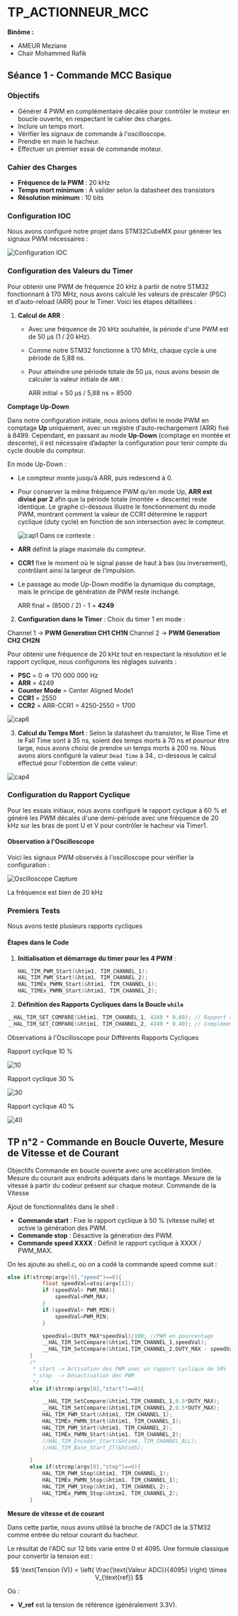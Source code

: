 # TP_ACTIONNEUR_MCC

**Binôme :**
- AMEUR Meziane
- Chair Mohammed Rafik


## Séance 1 - Commande MCC Basique

### Objectifs

- Générer 4 PWM en complémentaire décalée pour contrôler le moteur en boucle ouverte, en respectant le cahier des charges.
- Inclure un temps mort.
- Vérifier les signaux de commande à l'oscilloscope.
- Prendre en main le hacheur.
- Effectuer un premier essai de commande moteur.

### Cahier des Charges

- **Fréquence de la PWM** : 20 kHz
- **Temps mort minimum** : À valider selon la datasheet des transistors
- **Résolution minimum** : 10 bits

### Configuration IOC

Nous avons configuré notre projet dans STM32CubeMX pour générer les signaux PWM nécessaires :

![Configuration IOC](https://github.com/user-attachments/assets/1b800cef-2044-4567-a1d2-a77a5364a5c8)

### Configuration des Valeurs du Timer

Pour obtenir une PWM de fréquence 20 kHz à partir de notre STM32 fonctionnant à 170 MHz, nous avons calculé les valeurs de préscaler (PSC) et d'auto-reload (ARR) pour le Timer. Voici les étapes détaillées :

1. **Calcul de ARR** :
   - Avec une fréquence de 20 kHz souhaitée, la période d'une PWM est de 50 µs (1 / 20 kHz).
   - Comme notre STM32 fonctionne à 170 MHz, chaque cycle a une période de 5,88 ns.
   - Pour atteindre une période totale de 50 µs, nous avons besoin de calculer la valeur initiale de `ARR` :

     ARR initial = 50 µs / 5,88 ns = 8500

 **Comptage Up-Down**

Dans notre configuration initiale, nous avions défini le mode PWM en comptage **Up** uniquement, avec un registre d'auto-rechargement (ARR) fixé à 8499. Cependant, en passant au mode **Up-Down** (comptage en montée et descente), il est nécessaire d’adapter la configuration pour tenir compte du cycle double du compteur.

En mode Up-Down :  
- Le compteur monte jusqu’à ARR, puis redescend à 0.  
- Pour conserver la même fréquence PWM qu’en mode Up, **ARR est divisé par 2** afin que la période totale (montée + descente) reste identique.
Le graphe ci-dessous illustre le fonctionnement du mode PWM, montrant comment la valeur de CCR1 détermine le rapport cyclique (duty cycle) en fonction de son intersection avec le compteur.

  ![cap1](https://github.com/user-attachments/assets/55f2fe8d-e6ce-4ebf-a56c-d87249612708)
Dans ce contexte :  
- **ARR** définit la plage maximale du compteur.  
- **CCR1** fixe le moment où le signal passe de haut à bas (ou inversement), contrôlant ainsi la largeur de l’impulsion.  
- Le passage au mode Up-Down modifie la dynamique du comptage, mais le principe de génération de PWM reste inchangé.

     ARR final = (8500 / 2) - 1 = **4249**

2. **Configuration dans le Timer** :
 Choix du timer 1 en mode :

Channel 1 -> **PWM Generation CH1 CH1N**
Channel 2 -> **PWM Generation CH2 CH2N**

Pour obtenir une fréquence de 20 kHz tout en respectant la résolution et le rapport cyclique, nous configurons les réglages suivants :

   - **PSC** = 0 => 170 000 000 Hz
   - **ARR** = 4249 
   - **Counter Mode** = Center Aligned Mode1
   - **CCR1** = 2550
   - **CCR2** = ARR-CCR1 = 4250-2550 = 1700

![cap6](https://github.com/user-attachments/assets/9eb6e188-2ab6-41b1-832f-0ad3e92de98b)

3. **Calcul du Temps Mort** :
 Selon la datasheet du transistor, le Rise Time et le Fall Time sont à 35 ns, soient des temps morts à 70 ns et pourour être large, nous avons choisi de prendre un temps morts à 200 ns.
 Nous avons alors configuré la valeur `Dead Time` à 34., ci-dessous le calcul effectué pour l'obtention de cette valeur:
   
![cap4](https://github.com/user-attachments/assets/adbdb95c-55b6-49c8-a6b5-e4a953e5e690)

### Configuration du Rapport Cyclique

Pour les essais initiaux, nous avons configuré le rapport cyclique à 60 % et généré les PWM décalés d'une demi-période avec une fréquence de 20 kHz sur les bras de pont U et V pour contrôler le hacheur via Timer1.

#### Observation à l'Oscilloscope

Voici les signaux PWM observés à l'oscilloscope pour vérifier la configuration :

![Oscilloscope Capture](https://github.com/user-attachments/assets/8cef079a-bdc2-4069-a637-fd02b125fcd9)

La fréquence est bien de 20 kHz

### Premiers Tests

Nous avons testé plusieurs rapports cycliques 

#### Étapes dans le Code

1. **Initialisation et démarrage du timer pour les 4 PWM** :

   ```c 
   HAL_TIM_PWM_Start(&htim1, TIM_CHANNEL_1);
   HAL_TIM_PWM_Start(&htim1, TIM_CHANNEL_2);
   HAL_TIMEx_PWMN_Start(&htim1, TIM_CHANNEL_1);
   HAL_TIMEx_PWMN_Start(&htim1, TIM_CHANNEL_2);

2. **Définition des Rapports Cycliques dans la Boucle `while`**

 ```c
__HAL_TIM_SET_COMPARE(&htim1, TIM_CHANNEL_1, 4249 * 0.60); // Rapport de 60%
__HAL_TIM_SET_COMPARE(&htim1, TIM_CHANNEL_2, 4249 * 0.40); // Complémentaire
```
Observations à l'Oscilloscope pour Différents Rapports Cycliques

Rapport cyclique 10 %

![10](https://github.com/user-attachments/assets/3ee251eb-eb45-4123-a854-493eba675278)

Rapport cyclique 30 %

![30](https://github.com/user-attachments/assets/b5796960-7ad3-448e-9a05-4057eb34dd51)


Rapport cyclique 40 %

![40](https://github.com/user-attachments/assets/66847914-c9cf-47dc-805b-98ddc98421ca)


## TP n°2 - Commande en Boucle Ouverte, Mesure de Vitesse et de Courant
Objectifs
Commande en boucle ouverte avec une accélération limitée.
Mesure du courant aux endroits adéquats dans le montage.
Mesure de la vitesse à partir du codeur présent sur chaque moteur.
Commande de la Vitesse

Ajout de fonctionnalités dans le shell :

- **Commande start** : Fixe le rapport cyclique à 50 % (vitesse nulle) et active la génération des PWM.
- **Commande stop** : Désactive la génération des PWM.
- **Commande speed XXXX** : Définit le rapport cyclique à XXXX / PWM_MAX.

On les ajoute au shell.c, où on a codé la commande speed comme suit : 
 ```c
else if(strcmp(argv[0],"speed")==0){
			float speedVal=atoi(argv[1]);
			if (speedVal> PWM_MAX){
				speedVal=PWM_MAX;
			}
			if (speedVal< PWM_MIN){
				speedVal=PWM_MIN;
			}

			speedVal=(DUTY_MAX*speedVal)/100; //PWM en pourcentage
			__HAL_TIM_SetCompare(&htim1,TIM_CHANNEL_1,speedVal);
			__HAL_TIM_SetCompare(&htim1,TIM_CHANNEL_2,DUTY_MAX - speedVal);
		}
		/*
		 * start -> Activation des PWM avec un rapport cyclique de 50%
		 * stop  -> Désactivation des PWM
		 */
		else if(strcmp(argv[0],"start")==0){

			__HAL_TIM_SetCompare(&htim1,TIM_CHANNEL_1,0.5*DUTY_MAX);
			__HAL_TIM_SetCompare(&htim1,TIM_CHANNEL_2,0.5*DUTY_MAX);
			HAL_TIM_PWM_Start(&htim1, TIM_CHANNEL_1);
			HAL_TIMEx_PWMN_Start(&htim1, TIM_CHANNEL_1);
			HAL_TIM_PWM_Start(&htim1, TIM_CHANNEL_2);
			HAL_TIMEx_PWMN_Start(&htim1, TIM_CHANNEL_2);
			//HAL_TIM_Encoder_Start(&htim4, TIM_CHANNEL_ALL);
			//HAL_TIM_Base_Start_IT(&htim5);

		}
		else if(strcmp(argv[0],"stop")==0){
			HAL_TIM_PWM_Stop(&htim1, TIM_CHANNEL_1);
			HAL_TIMEx_PWMN_Stop(&htim1, TIM_CHANNEL_1);
			HAL_TIM_PWM_Stop(&htim1, TIM_CHANNEL_2);
			HAL_TIMEx_PWMN_Stop(&htim1, TIM_CHANNEL_2);
		}
```

**Mesure de vitesse et de courant**

Dans cette partie, nous avons utilisé la broche de l'ADC1 de la STM32 comme entrée du retour courant du hacheur.

Le résultat de l'ADC sur 12 bits varie entre 0 et 4095. Une formule classique pour convertir la tension est :

$$
\text{Tension (V)} = \left( \frac{\text{Valeur ADC}}{4095} \right) \times V_{\text{ref}}
$$

Où :
- **V_ref** est la tension de référence (généralement 3.3V).
